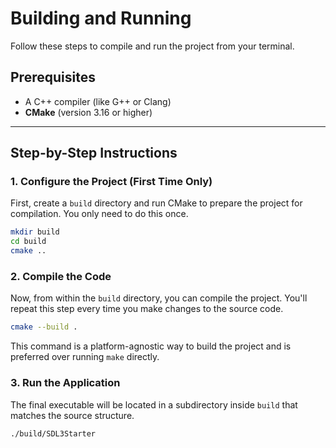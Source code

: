 # Building and Running

Follow these steps to compile and run the project from your terminal.

## Prerequisites

  * A C++ compiler (like G++ or Clang)
  * **CMake** (version 3.16 or higher)

-----

## Step-by-Step Instructions

### 1\. Configure the Project (First Time Only)

First, create a `build` directory and run CMake to prepare the project for compilation. You only need to do this once.

```bash
mkdir build
cd build
cmake ..
```

### 2\. Compile the Code

Now, from within the `build` directory, you can compile the project. You'll repeat this step every time you make changes to the source code.

```bash
cmake --build .
```

This command is a platform-agnostic way to build the project and is preferred over running `make` directly.

### 3\. Run the Application

The final executable will be located in a subdirectory inside `build` that matches the source structure.

```bash
./build/SDL3Starter
```
